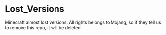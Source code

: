 # Lost_Versions
Minecraft almost lost versions. All rights belongs to Mojang, so if they tell us to remove this repo, it will be deleted
